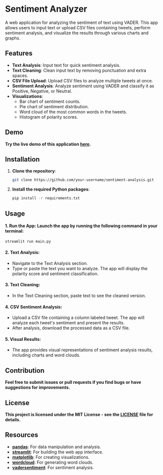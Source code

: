 # Sentiment Analyzer

A web application for analyzing the sentiment of text using VADER. This app allows users to input text or upload CSV files containing tweets, perform sentiment analysis, and visualize the results through various charts and graphs.

## Features

- **Text Analysis**: Input text for quick sentiment analysis.
- **Text Cleaning**: Clean input text by removing punctuation and extra spaces.
- **CSV File Upload**: Upload CSV files to analyze multiple tweets at once.
- **Sentiment Analysis**: Analyze sentiment using VADER and classify it as Positive, Negative, or Neutral.
- **Visualizations**:
  - Bar chart of sentiment counts.
  - Pie chart of sentiment distribution.
  - Word cloud of the most common words in the tweets.
  - Histogram of polarity scores.

## Demo

**Try the live demo of this application [here](https://sentimentanalysistweets.streamlit.app/).**

## Installation

1. **Clone the repository**:
   ```bash
   git clone https://github.com/your-username/sentiment-analysis.git
   ```

2. **Install the required Python packages**:
   ```bash
   pip install -r requirements.txt
   ```

## Usage

#### 1. Run the App: Launch the app by running the following command in your terminal:
```bash
streamlit run main.py
```

#### 2. Text Analysis:

- Navigate to the Text Analysis section.
- Type or paste the text you want to analyze. The app will display the polarity score and sentiment classification.

#### 3. Text Cleaning:

- In the Text Cleaning section, paste text to see the cleaned version.

#### 4. CSV Sentiment Analysis:

- Upload a CSV file containing a column labeled tweet. The app will analyze each tweet's sentiment and present the results.
- After analysis, download the processed data as a CSV file.

#### 5. Visual Results:

- The app provides visual representations of sentiment analysis results, including charts and word clouds.

## Contribution

**Feel free to submit issues or pull requests if you find bugs or have suggestions for improvements.**

## License

**This project is licensed under the MIT License - see the [LICENSE](LICENSE) file for details.**

## Resources

- **[pandas](https://pandas.pydata.org/)**: For data manipulation and analysis.
- **[streamlit](https://streamlit.io/)**: For building the web app interface.
- **[matplotlib](https://matplotlib.org/)**: For creating visualizations.
- **[wordcloud](https://amueller.github.io/word_cloud/)**: For generating word clouds.
- **[vadersentiment](https://github.com/cjhutto/vaderSentiment)**: For sentiment analysis.
